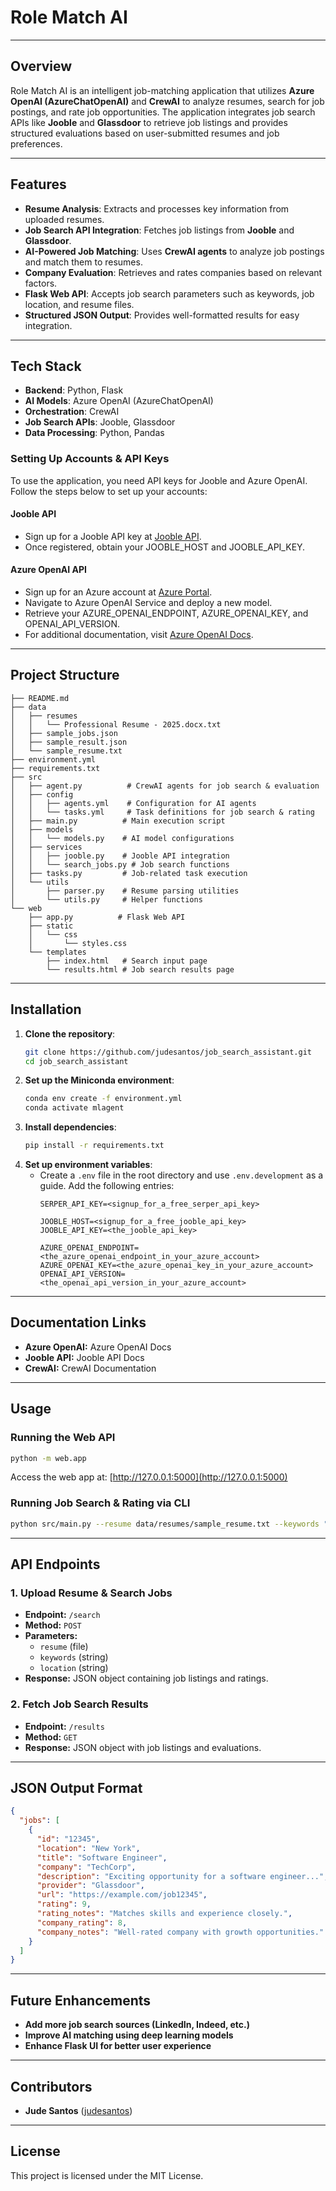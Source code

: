 # Role Match AI
---

## Overview
Role Match AI is an intelligent job-matching application that utilizes **Azure OpenAI (AzureChatOpenAI)** and **CrewAI** to analyze resumes, search for job postings, and rate job opportunities. The application integrates job search APIs like **Jooble** and **Glassdoor** to retrieve job listings and provides structured evaluations based on user-submitted resumes and job preferences.

---

## Features
- **Resume Analysis**: Extracts and processes key information from uploaded resumes.
- **Job Search API Integration**: Fetches job listings from **Jooble** and **Glassdoor**.
- **AI-Powered Job Matching**: Uses **CrewAI agents** to analyze job postings and match them to resumes.
- **Company Evaluation**: Retrieves and rates companies based on relevant factors.
- **Flask Web API**: Accepts job search parameters such as keywords, job location, and resume files.
- **Structured JSON Output**: Provides well-formatted results for easy integration.

---

## Tech Stack
- **Backend**: Python, Flask
- **AI Models**: Azure OpenAI (AzureChatOpenAI)
- **Orchestration**: CrewAI
- **Job Search APIs**: Jooble, Glassdoor
- **Data Processing**: Python, Pandas

### Setting Up Accounts & API Keys

To use the application, you need API keys for Jooble and Azure OpenAI. Follow the steps below to set up your accounts:

#### Jooble API
- Sign up for a Jooble API key at [Jooble API](https://jooble.org/api/about).
- Once registered, obtain your JOOBLE_HOST and JOOBLE_API_KEY.

#### Azure OpenAI API
- Sign up for an Azure account at [Azure Portal](https://login.microsoftonline.com/organizations/oauth2/v2.0/authorize?redirect_uri=https%3A%2F%2Fportal.azure.com%2Fsignin%2Findex%2F&response_type=code%20id_token&scope=https%3A%2F%2Fmanagement.core.windows.net%2F%2Fuser_impersonation%20openid%20email%20profile&state=OpenIdConnect.AuthenticationProperties%3DmsvIcQ2tdnIXeJa96ozN49dXD2XPVBqIpx-9O3Hb4eopnHuAanQ5At02iWirBY2gwmmnOfi9gwH3I5rpJhepmjglzGqpYd9ckEcLI-881rfHyvVeXSyEwzK1hBVkAm4cyz8rQ2V7oIbHusCu9ufB6NOWGvgOX1pmniu_ePA2GBW72w-1PR27dZ8trNMXTMFkHpleVRs-dyxrbPIWZdejLc3yP22IsWIH3PgWButHfjYLoCr_IKYduSMduNU1sBq50WQjB-Eri2MFNuQo4J_q529Z07mBSVoyB8EyMrFwH8RaI4sBIEm5FRDiHRnU1ijxwzFEvkKd_b8mYPiMwQrDFT80jgGMNv5GMSmHbzhDyNDuANcqWa6FA88UuHQLGENgTPOEIL-sRTnt6bRTbIO5RAxGY9HxerB_RihAuEbDHZZsCMTWLJCR3b8w0gg6yhKNgAJwD7rKs2XiVMzQO2p6OBdVMHu7-ssaZse6lSeha18&response_mode=form_post&nonce=638762877063219873.MGMwNzdmNTMtZTE0Ny00NjAwLTliNmYtOGU2NTY4MDlhMDRjMWZiOTkyODktZTVhNC00OThmLWEyNWEtODY0MjJmN2EwNWIz&client_id=c44b4083-3bb0-49c1-b47d-974e53cbdf3c&site_id=501430&client-request-id=989489b1-e658-49c4-824e-be46fdd2446f&x-client-SKU=ID_NET472&x-client-ver=7.5.0.0).
- Navigate to Azure OpenAI Service and deploy a new model.
- Retrieve your AZURE_OPENAI_ENDPOINT, AZURE_OPENAI_KEY, and OPENAI_API_VERSION.
- For additional documentation, visit [Azure OpenAI Docs](https://learn.microsoft.com/en-us/azure/ai-services/openai/).

---

## Project Structure
```
├── README.md
├── data
│   ├── resumes
│   │   └── Professional Resume - 2025.docx.txt
│   ├── sample_jobs.json
│   ├── sample_result.json
│   └── sample_resume.txt
├── environment.yml
├── requirements.txt
├── src
│   ├── agent.py          # CrewAI agents for job search & evaluation
│   ├── config
│   │   ├── agents.yml    # Configuration for AI agents
│   │   └── tasks.yml     # Task definitions for job search & rating
│   ├── main.py          # Main execution script
│   ├── models
│   │   └── models.py    # AI model configurations
│   ├── services
│   │   ├── jooble.py    # Jooble API integration
│   │   └── search_jobs.py # Job search functions
│   ├── tasks.py         # Job-related task execution
│   └── utils
│       ├── parser.py    # Resume parsing utilities
│       └── utils.py     # Helper functions
└── web
    ├── app.py          # Flask Web API
    ├── static
    │   └── css
    │       └── styles.css
    └── templates
        ├── index.html   # Search input page
        └── results.html # Job search results page
```

---

## Installation
1. **Clone the repository**:
   ```bash
   git clone https://github.com/judesantos/job_search_assistant.git
   cd job_search_assistant
   ```
2. **Set up the Miniconda environment**:
   ```bash
   conda env create -f environment.yml
   conda activate mlagent
   ```
3. **Install dependencies**:
   ```bash
   pip install -r requirements.txt
   ```
4. **Set up environment variables**:
   - Create a `.env` file in the root directory and use `.env.development` as a guide. Add the following entries:
     ```
     SERPER_API_KEY=<signup_for_a_free_serper_api_key>

     JOOBLE_HOST=<signup_for_a_free_jooble_api_key>
     JOOBLE_API_KEY=<the_jooble_api_key>

     AZURE_OPENAI_ENDPOINT=<the_azure_openai_endpoint_in_your_azure_account>
     AZURE_OPENAI_KEY=<the_azure_openai_key_in_your_azure_account>
     OPENAI_API_VERSION=<the_openai_api_version_in_your_azure_account>
     ```
---

## Documentation Links
- **Azure OpenAI:** Azure OpenAI Docs
- **Jooble API:** Jooble API Docs
- **CrewAI:** CrewAI Documentation

---

## Usage
### Running the Web API
```bash
python -m web.app
```
Access the web app at: [http://127.0.0.1:5000](http://127.0.0.1:5000)

### Running Job Search & Rating via CLI
```bash
python src/main.py --resume data/resumes/sample_resume.txt --keywords "Software Engineer" --location "New York"
```
---

## API Endpoints
### 1. **Upload Resume & Search Jobs**
   - **Endpoint:** `/search`
   - **Method:** `POST`
   - **Parameters:**
     - `resume` (file)
     - `keywords` (string)
     - `location` (string)
   - **Response:** JSON object containing job listings and ratings.

### 2. **Fetch Job Search Results**
   - **Endpoint:** `/results`
   - **Method:** `GET`
   - **Response:** JSON object with job listings and evaluations.

---

## JSON Output Format
```json
{
  "jobs": [
    {
      "id": "12345",
      "location": "New York",
      "title": "Software Engineer",
      "company": "TechCorp",
      "description": "Exciting opportunity for a software engineer...",
      "provider": "Glassdoor",
      "url": "https://example.com/job12345",
      "rating": 9,
      "rating_notes": "Matches skills and experience closely.",
      "company_rating": 8,
      "company_notes": "Well-rated company with growth opportunities."
    }
  ]
}
```
---

## Future Enhancements
- **Add more job search sources (LinkedIn, Indeed, etc.)**
- **Improve AI matching using deep learning models**
- **Enhance Flask UI for better user experience**

---

## Contributors
- **Jude Santos** ([judesantos](https://github.com/judesantos))

---

## License
This project is licensed under the MIT License.

